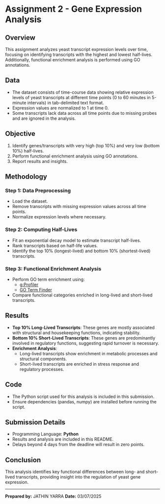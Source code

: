 # Assignment 2 - Gene Expression Analysis

## Overview
This assignment analyzes yeast transcript expression levels over time, focusing on identifying transcripts with the highest and lowest half-lives. Additionally, functional enrichment analysis is performed using GO annotations.

## Data
- The dataset consists of time-course data showing relative expression levels of yeast transcripts at different time points (0 to 60 minutes in 5-minute intervals) in tab-delimited text format.
- Expression values are normalized to 1 at time 0.
- Some transcripts lack data across all time points due to missing probes and are ignored in the analysis.

## Objective
1. Identify genes/transcripts with very high (top 10%) and very low (bottom 10%) half-lives.
2. Perform functional enrichment analysis using GO annotations.
3. Report results and insights.

## Methodology
### Step 1: Data Preprocessing
- Load the dataset.
- Remove transcripts with missing expression values across all time points.
- Normalize expression levels where necessary.

### Step 2: Computing Half-Lives
- Fit an exponential decay model to estimate transcript half-lives.
- Rank transcripts based on half-life values.
- Identify the top 10% (longest-lived) and bottom 10% (shortest-lived) transcripts.

### Step 3: Functional Enrichment Analysis
- Perform GO term enrichment using:
  - [g:Profiler](http://biit.cs.ut.ee/gprofiler/)
  - [GO Term Finder](http://go.princeton.edu/cgi-bin/GOTermFinder)
- Compare functional categories enriched in long-lived and short-lived transcripts.

## Results
- **Top 10% Long-Lived Transcripts**: These genes are mostly associated with structural and housekeeping functions, indicating stability.
- **Bottom 10% Short-Lived Transcripts**: These genes are predominantly involved in regulatory functions, suggesting rapid turnover is necessary.
- **Enrichment Analysis**:
  - Long-lived transcripts show enrichment in metabolic processes and structural components.
  - Short-lived transcripts are enriched in stress response and regulatory processes.

## Code
- The Python script used for this analysis is included in this submission.
- Ensure dependencies (pandas, numpy) are installed before running the script.

## Submission Details
- Programming Language: **Python**
- Results and analysis are included in this README.
- Delays beyond 4 days from the deadline will result in zero points.

## Conclusion
This analysis identifies key functional differences between long- and short-lived transcripts, providing insight into the regulation of yeast gene expression.

---
**Prepared by:** JATHIN YARRA 
**Date:** 03/07/2025
